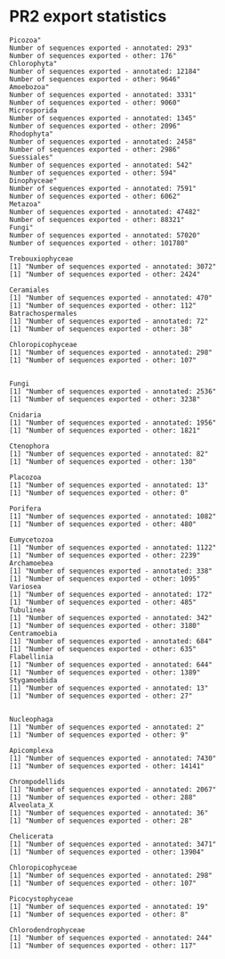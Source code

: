 # PR2 export statistics

    Picozoa"
    Number of sequences exported - annotated: 293"
    Number of sequences exported - other: 176"
    Chlorophyta"
    Number of sequences exported - annotated: 12184"
    Number of sequences exported - other: 9646"
    Amoebozoa"
    Number of sequences exported - annotated: 3331"
    Number of sequences exported - other: 9060"
    Microsporida 
    Number of sequences exported - annotated: 1345"
    Number of sequences exported - other: 2096"
    Rhodophyta"
    Number of sequences exported - annotated: 2458"
    Number of sequences exported - other: 2986"
    Suessiales"
    Number of sequences exported - annotated: 542"
    Number of sequences exported - other: 594"
    Dinophyceae"
    Number of sequences exported - annotated: 7591"
    Number of sequences exported - other: 6062"
    Metazoa"
    Number of sequences exported - annotated: 47482"
    Number of sequences exported - other: 88321"
    Fungi"
    Number of sequences exported - annotated: 57020"
    Number of sequences exported - other: 101780"

    Trebouxiophyceae 
    [1] "Number of sequences exported - annotated: 3072"
    [1] "Number of sequences exported - other: 2424"

    Ceramiales 
    [1] "Number of sequences exported - annotated: 470"
    [1] "Number of sequences exported - other: 112"
    Batrachospermales 
    [1] "Number of sequences exported - annotated: 72"
    [1] "Number of sequences exported - other: 38"

    Chloropicophyceae 
    [1] "Number of sequences exported - annotated: 298"
    [1] "Number of sequences exported - other: 107"


    Fungi 
    [1] "Number of sequences exported - annotated: 2536"
    [1] "Number of sequences exported - other: 3238"

    Cnidaria 
    [1] "Number of sequences exported - annotated: 1956"
    [1] "Number of sequences exported - other: 1821"

    Ctenophora 
    [1] "Number of sequences exported - annotated: 82"
    [1] "Number of sequences exported - other: 130"

    Placozoa 
    [1] "Number of sequences exported - annotated: 13"
    [1] "Number of sequences exported - other: 0"

    Porifera 
    [1] "Number of sequences exported - annotated: 1082"
    [1] "Number of sequences exported - other: 480"

    Eumycetozoa 
    [1] "Number of sequences exported - annotated: 1122"
    [1] "Number of sequences exported - other: 2239"
    Archamoebea 
    [1] "Number of sequences exported - annotated: 338"
    [1] "Number of sequences exported - other: 1095"
    Variosea 
    [1] "Number of sequences exported - annotated: 172"
    [1] "Number of sequences exported - other: 485"
    Tubulinea 
    [1] "Number of sequences exported - annotated: 342"
    [1] "Number of sequences exported - other: 3180"
    Centramoebia 
    [1] "Number of sequences exported - annotated: 684"
    [1] "Number of sequences exported - other: 635"
    Flabellinia 
    [1] "Number of sequences exported - annotated: 644"
    [1] "Number of sequences exported - other: 1389"
    Stygamoebida 
    [1] "Number of sequences exported - annotated: 13"
    [1] "Number of sequences exported - other: 27"


    Nucleophaga 
    [1] "Number of sequences exported - annotated: 2"
    [1] "Number of sequences exported - other: 9"

    Apicomplexa 
    [1] "Number of sequences exported - annotated: 7430"
    [1] "Number of sequences exported - other: 14141"

    Chrompodellids 
    [1] "Number of sequences exported - annotated: 2067"
    [1] "Number of sequences exported - other: 288"
    Alveolata_X 
    [1] "Number of sequences exported - annotated: 36"
    [1] "Number of sequences exported - other: 28"

    Chelicerata 
    [1] "Number of sequences exported - annotated: 3471"
    [1] "Number of sequences exported - other: 13904"

    Chloropicophyceae 
    [1] "Number of sequences exported - annotated: 298"
    [1] "Number of sequences exported - other: 107"

    Picocystophyceae 
    [1] "Number of sequences exported - annotated: 19"
    [1] "Number of sequences exported - other: 8"

    Chlorodendrophyceae 
    [1] "Number of sequences exported - annotated: 244"
    [1] "Number of sequences exported - other: 117"
